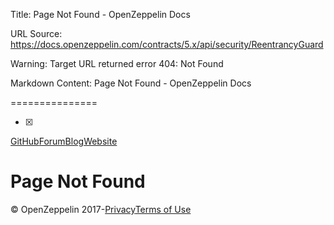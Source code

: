 Title: Page Not Found - OpenZeppelin Docs

URL Source: https://docs.openzeppelin.com/contracts/5.x/api/security/ReentrancyGuard

Warning: Target URL returned error 404: Not Found

Markdown Content:
Page Not Found - OpenZeppelin Docs

===============

[](https://docs.openzeppelin.com/)

- [x] 

[GitHub](https://github.com/OpenZeppelin)[Forum](https://forum.openzeppelin.com/)[Blog](https://blog.openzeppelin.com/)[Website](https://openzeppelin.com/)

Page Not Found
==============

© OpenZeppelin 2017-[Privacy](https://openzeppelin.com/privacy)[Terms of Use](https://openzeppelin.com/tos)
